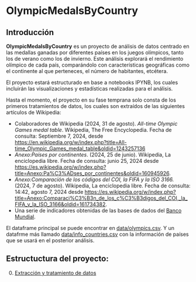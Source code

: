 # OlympicMedalsByCountry

## Introducción

**OlympicMedalsByCountry** es un proyecto de análisis de datos centrado en las medallas ganadas por diferentes países en los juegos olímpicos, tanto los de verano como los de invierno. Este análisis explorará el rendimiento olímpico de cada país, comparándolo con características geográficas como el continente al que perteneces, el número de habitantes, etcétera.

El proyecto estará estructurado en base a notebooks IPYNB, los cuales incluirán las visualizaciones y estadísticas realizadas para el análisis.

Hasta el momento, el proyecto en su fase temprana solo consta de los primeros tratamientos de datos, los cuales son extraídos de las siguientes artículos de Wikipedia:

 * Colaboradores de Wikipedia (2024, 31 de agosto). *All-time Olympic Games medal table*. Wikipedia, The Free Encyclopedia. Fecha de consulta: Septiembre 7, 2024, desde https://en.wikipedia.org/w/index.php?title=All-time_Olympic_Games_medal_table&oldid=1243257136
 * *Anexo:Países por continentes*. (2024, 25 de junio). Wikipedia, La enciclopedia libre. Fecha de consulta: junio 25, 2024 desde https://es.wikipedia.org/w/index.php?title=Anexo:Pa%C3%ADses_por_continentes&oldid=160945926.
 * *Anexo:Comparación de los códigos del COI, la FIFA y la ISO 3166.* (2024, 7 de agosto). Wikipedia, La enciclopedia libre. Fecha de consulta: 14:42, agosto 7, 2024 desde https://es.wikipedia.org/w/index.php?title=Anexo:Comparaci%C3%B3n_de_los_c%C3%B3digos_del_COI,_la_FIFA_y_la_ISO_3166&oldid=161734382.
 * Una serie de indicadores obtenidas de las bases de dados del [Banco Mundial](https://data.worldbank.org/).

El dataframe principal se puede encontrar en [data/olympics.csv](data/olympics.csv). Y un datafrme más llamado [data/info_countries.csv](data/info_countries.csv) con la información de países que se usará en el posterior análisis.

## Estructuctura del proyecto:
 0. [Extracción y tratamiento de datos](00-Tratamiento_de_Datos.ipynb)
